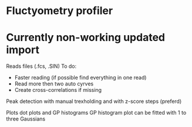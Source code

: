 # Fluctyometry profiler
# Currently non-working updated import

Reads files (.fcs, .SIN)
To do:
- Faster reading (if possible find everything in one read)
- Read more then two auto cyrves
- Create cross-correlations if missing


Peak detection with manual trexholding and with z-score steps (preferd)

Plots dot plots and GP histograms
GP histogram plot can be fitted with 1 to three Gaussians
 
